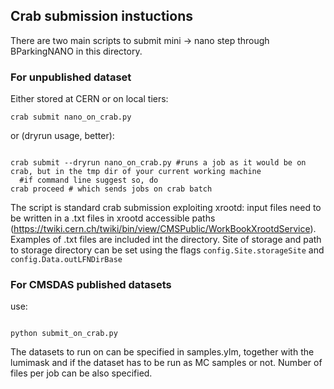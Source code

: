 ## Crab submission instuctions

There are two main scripts to submit mini -> nano step through BParkingNANO in this directory.

### For unpublished dataset
Either stored at CERN or on local tiers:
```
crab submit nano_on_crab.py
```

or (dryrun usage, better):
```

crab submit --dryrun nano_on_crab.py #runs a job as it would be on crab, but in the tmp dir of your current working machine
  #if command line suggest so, do
crab proceed # which sends jobs on crab batch

```

The script is standard crab submission exploiting xrootd: input files need to be written in a .txt files in xrootd accessible paths (https://twiki.cern.ch/twiki/bin/view/CMSPublic/WorkBookXrootdService). Examples of .txt files are included int the directory.
Site of storage and path to storage directory can be set using the flags `config.Site.storageSite` and `config.Data.outLFNDirBase`


### For CMSDAS published datasets
use:
```

python submit_on_crab.py
```
The datasets to run on can be specified in samples.ylm, together with the lumimask and if the dataset has to be run as MC samples or not. Number of files per job can be also specified.



